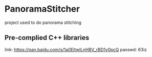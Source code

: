 # PanoramaStitcher
project used to do panorama stitching

## Pre-complied C++ libraries
link: https://pan.baidu.com/s/1a0EltwlLnHBV_rBD1v0pcQ passwd: 63iz
